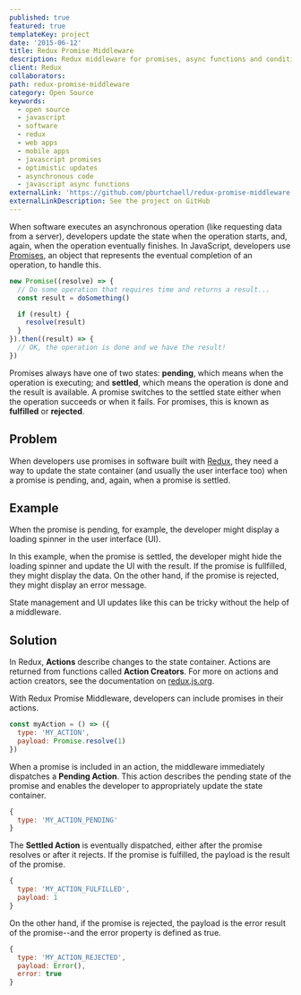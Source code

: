 ```yaml
---
published: true
featured: true
templateKey: project
date: '2015-06-12'
title: Redux Promise Middleware
description: Redux middleware for promises, async functions and conditional optimistic updates.
client: Redux
collaborators:
path: redux-promise-middleware
category: Open Source
keywords:
  - open source
  - javascript
  - software
  - redux
  - web apps
  - mobile apps
  - javascript promises
  - optimistic updates
  - asynchronous code
  - javascript async functions
externalLink: 'https://github.com/pburtchaell/redux-promise-middleware'
externalLinkDescription: See the project on GitHub
---
```

When software executes an asynchronous operation (like requesting data from a server), developers update the state when the operation starts, and, again, when the operation eventually finishes. In JavaScript, developers use [Promises](https://developer.mozilla.org/en-US/docs/Web/JavaScript/Reference/Global_Objects/Promise), an object that represents the eventual completion of an operation, to handle this.

```js
new Promise((resolve) => {
  // Do some operation that requires time and returns a result...
  const result = doSomething()

  if (result) {
    resolve(result)
  }
}).then((result) => {
  // OK, the operation is done and we have the result!
})
```

Promises always have one of two states: **pending**, which means when the operation is executing; and **settled**, which means the operation is done and the result is available. A promise switches to the settled state either when the operation  succeeds or when it fails. For promises, this is known as **fulfilled** or **rejected**.

## Problem

When developers use promises in software built with [Redux](http://redux.js.org/), they need a way to update the state container (and usually the user interface too) when a promise is pending, and, again, when a promise is settled.

## Example

When the promise is pending, for example, the developer might display a loading spinner in the user interface (UI).

In this example, when the promise is settled, the developer might hide the loading spinner and update the UI with the result. If the promise is fullfilled, they might display the data. On the other hand, if the promise is rejected, they might display an error message.

State management and UI updates like this can be tricky without the help of a middleware.

## Solution

In Redux, **Actions** describe changes to the state container. Actions are returned from functions called **Action Creators**. For more on actions and action creators, see the documentation on [redux.js.org](https://redux.js.org/).

With Redux Promise Middleware, developers can include promises in their actions.

```js
const myAction = () => ({
  type: 'MY_ACTION',
  payload: Promise.resolve(1)
})
```

When a promise is included in an action, the middleware immediately dispatches a **Pending Action**. This action describes the pending state of the promise and enables the developer to appropriately update the state container.

```js
{
  type: 'MY_ACTION_PENDING'
}
```

The **Settled Action** is eventually dispatched, either after the promise resolves or after it rejects. If the promise is fulfilled, the payload is the result of the promise.

```js
{
  type: 'MY_ACTION_FULFILLED',
  payload: 1
}
```

On the other hand, if the promise is rejected, the payload is the error result of the promise--and the error property is defined as true.


```js
{
  type: 'MY_ACTION_REJECTED',
  payload: Error(),
  error: true
}
```
